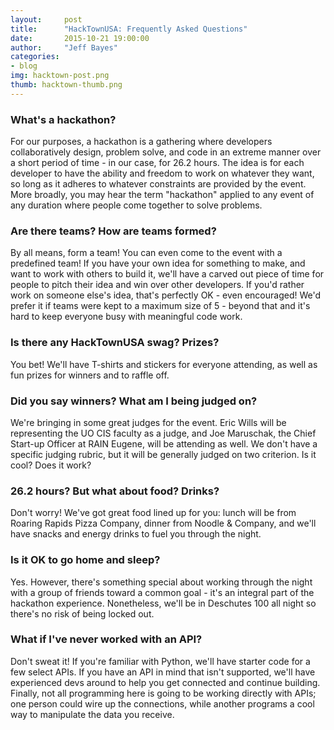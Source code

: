 ```yaml
---
layout:     post
title:      "HackTownUSA: Frequently Asked Questions"
date:       2015-10-21 19:00:00
author:     "Jeff Bayes"
categories:
- blog
img: hacktown-post.png
thumb: hacktown-thumb.png
---
```


### What's a hackathon?

For our purposes, a hackathon is a gathering where developers collaboratively design, problem solve, and code in an extreme manner over a short period of time - in our case, for 26.2 hours. The idea is for each developer to have the ability and freedom to work on whatever they want, so long as it adheres to whatever constraints are provided by the event. More broadly, you may hear the term "hackathon" applied to any event of any duration where people come together to solve problems.

### Are there teams? How are teams formed?

By all means, form a team! You can even come to the event with a predefined team! If you have your own idea for something to make, and want to work with others to build it, we'll have a carved out piece of time for people to pitch their idea and win over other developers. If you'd rather work on someone else's idea, that's perfectly OK - even encouraged! We'd prefer it if teams were kept to a maximum size of 5 - beyond that and it's hard to keep everyone busy with meaningful code work.

### Is there any HackTownUSA swag? Prizes?

You bet! We'll have T-shirts and stickers for everyone attending, as well as fun prizes for winners and to raffle off.

### Did you say winners? What am I being judged on?

We're bringing in some great judges for the event. Eric Wills will be representing the UO CIS faculty as a judge, and Joe Maruschak, the Chief Start-up Officer at RAIN Eugene, will be attending as well. We don't have a specific judging rubric, but it will be generally judged on two criterion. Is it cool? Does it work?

### 26.2 hours? But what about food? Drinks?

Don't worry! We've got great food lined up for you: lunch will be from Roaring Rapids Pizza Company, dinner from Noodle & Company, and we'll have snacks and energy drinks to fuel you through the night.

### Is it OK to go home and sleep?

Yes. However, there's something special about working through the night with a group of friends toward a common goal - it's an integral part of the hackathon experience. Nonetheless, we'll be in Deschutes 100 all night so there's no risk of being locked out.

### What if I've never worked with an API?

Don't sweat it! If you're familiar with Python, we'll have starter code for a few select APIs. If you have an API in mind that isn't supported, we'll have experienced devs around to help you get connected and continue building. Finally, not all programming here is going to be working directly with APIs; one person could wire up the connections, while another programs a cool way to manipulate the data you receive.